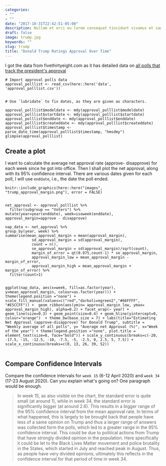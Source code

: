 ```yaml
---
categories:
- ""
- ""
date: "2017-10-31T22:42:51-05:00"
description: Nullam et orci eu lorem consequat tincidunt vivamus et sagittis magna sed nunc rhoncus condimentum sem. In efficitur ligula tate urna. Maecenas massa sed magna lacinia magna pellentesque lorem ipsum dolor. Nullam et orci eu lorem consequat tincidunt. Vivamus et sagittis tempus.
draft: false
image: trump.jpg
keywords: ""
slug: trump
title: "Donald Trump Ratings Approval Over Time"
---
```


I got the data from fivethirtyeight.com as it has detailed data on [all polls that track the president's approval ](https://projects.fivethirtyeight.com/trump-approval-ratings)

```{r, cache=TRUE}
# Import approval polls data
approval_polllist <- read_csv(here::here('data', 'approval_polllist.csv'))


# Use `lubridate` to fix dates, as they are given as characters.

approval_polllist$modeldate <- mdy(approval_polllist$modeldate)
approval_polllist$startdate <- mdy(approval_polllist$startdate)
approval_polllist$enddate <- mdy(approval_polllist$enddate)
approval_polllist$createddate <- mdy(approval_polllist$createddate)
approval_polllist$timestamp <- parse_date_time(approval_polllist$timestamp, "hmsdmy")
glimpse(approval_polllist)

```

## Create a plot

I want to calculate the average net approval rate (approve- disapprove) for each week since he got into office. Then I shall plot the net approval, along with its 95% confidence interval. There are various dates given for each poll, I will use `enddate`, i.e., the date the poll ended.


```{r trump_margins_completed, echo=FALSE, out.width="100%"}
knitr::include_graphics(here::here("images", "trump_approval_margin.png"), error = FALSE)


net_approval <- approval_polllist %>%
  filter(subgroup == "Voters") %>%
mutate(year=year(enddate), week=isoweek(enddate), approval_margin=approve - disapprove)

nap_data <- net_approval %>%
group_by(year, week) %>%
summarise(mean_approval_margin = mean(approval_margin),
            sd_approval_margin = sd(approval_margin),
            count = n(),
            se_approval_margin = sd(approval_margin)/sqrt(count),
            margin_of_error = qt(0.975,count-1) * se_approval_margin,
            approval_margin_low = mean_approval_margin - margin_of_error,
            approval_margin_high = mean_approval_margin + margin_of_error) %>%
  filter(count>1)


ggplot(nap_data, aes(x=week, fill=as.factor(year), y=mean_approval_margin, colour=as.factor(year))) + theme(legend.position ="none") + scale_fill_manual(values=c("red","darkolivegreen2","#66FFFF", "#E5CCFF")) +  geom_ribbon(aes(ymin= approval_margin_low, ymax= approval_margin_high), alpha=0.2) + facet_wrap(~ year) + geom_line(size=0.3) + geom_point(size=0.4) + geom_hline(yintercept=0, colour="orange")  + theme_bw(base_size = 7) + labs(title="Estimating Net Approval (approve-disapprove) for Donald Trump", subtitle = "Weekly average of all polls", y= "Average net Approval (%)", x="Week of the year") + theme(legend.position ="none", plot.title = element_text(size=8, face="bold")) + scale_y_continuous(breaks=c(-20, -17.5, -15, -12.5, -10, -7.5, -5, -2.5, 0, 2.5, 5, 7.5)) + scale_x_continuous(breaks=c(0, 13, 26, 39, 52))


```


## Compare Confidence Intervals

Compare the confidence intervals for `week 15` (6-12 April 2020) and `week 34` (17-23 August 2020). Can you explain what's going on? One paragraph would be enough.
> In week 15, as also visible on the chart, the standard error is quite small (at around 1), while in week 34, the standard error is significantly bigger (at around 2.6). This results in a bigger range of the 95% confidence interval from the mean approval rate. In terms of what happened, this is largely to be brought back that people have less of a same opinion on Trump and thus a larger range of answers was collected form the polls, which led to a greater range in the 95% confidence interval. This could be due to political actions from Trump that have strongly divided opinion in the population. Here specifically it could be let to the Black Lives Matter movement and police brutality in the States, which started in July and reached peak in August. Thus, as people have very divided opinions, ultimately this reflects in the confidence interval for that period of time in week 34. 